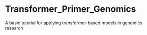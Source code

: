 # Transformer_Primer_Genomics
 A basic tutorial for applying transformer-based models in genomics research
